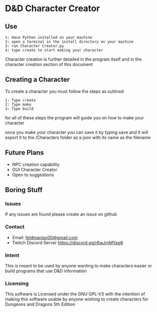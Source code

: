 # D&D Character Creator

## Use

    1: Have Python installed on your machine
    2: open a terminal in the install directory on your machine
    3: run Character Creator.py 
    4: type create to start making your character

Character creation is further detailed in the program itself and in the character creation section of this document

## Creating a Character

To create a character you must follow the steps as outlined

    1: Type create
    2: Type make
    3: Type build

for all of these steps the program will guide you on how to make your character

once you make your character you can save it by typing save and it will export it to the /Characters folder as a json with its name as the filename

## Future Plans

* NPC creation capability
* GUI Character Creator
* Open to suggestions 

## Boring Stuff

### Issues

If any issues are found please create an issue on github

### Contact

* Email: feldmanjay00@gmail.com
* Twitch Discord Server https://discord.gg/r6wJmMYag6

### Intent

This is meant to be used by anyone wanting to make characters easier or build programs that use D&D information

### Licensing

This software is Licensed under the GNU GPL-V3 with the intention of making this software usable by anyone wishing to create characters for Dungeons and Dragons 5th Edition 
